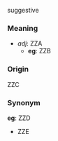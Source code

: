 suggestive
### Meaning
+ _adj_: ZZA
    + __eg__: ZZB

### Origin

ZZC

### Synonym

__eg__: ZZD

+ ZZE


